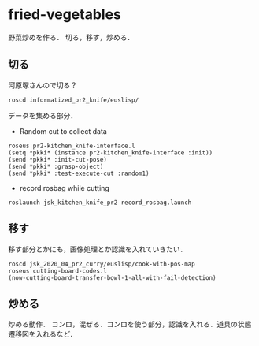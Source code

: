# fried-vegetables

野菜炒めを作る．
切る，移す，炒める．

## 切る

河原塚さんので切る？

```
roscd informatized_pr2_knife/euslisp/
```

データを集める部分．
- Random cut to collect data
```
roseus pr2-kitchen_knife-interface.l
(setq *pkki* (instance pr2-kitchen_knife-interface :init))
(send *pkki* :init-cut-pose)
(send *pkki* :grasp-object)
(send *pkki* :test-execute-cut :random1)
```
- record rosbag while cutting
```
roslaunch jsk_kitchen_knife_pr2 record_rosbag.launch
```

## 移す

移す部分とかにも，画像処理とか認識を入れていきたい．

```
roscd jsk_2020_04_pr2_curry/euslisp/cook-with-pos-map
roseus cutting-board-codes.l
(now-cutting-board-transfer-bowl-1-all-with-fail-detection)
```

## 炒める

炒める動作．
コンロ，混ぜる．コンロを使う部分，認識を入れる．道具の状態遷移図を入れるなど．

```

```
